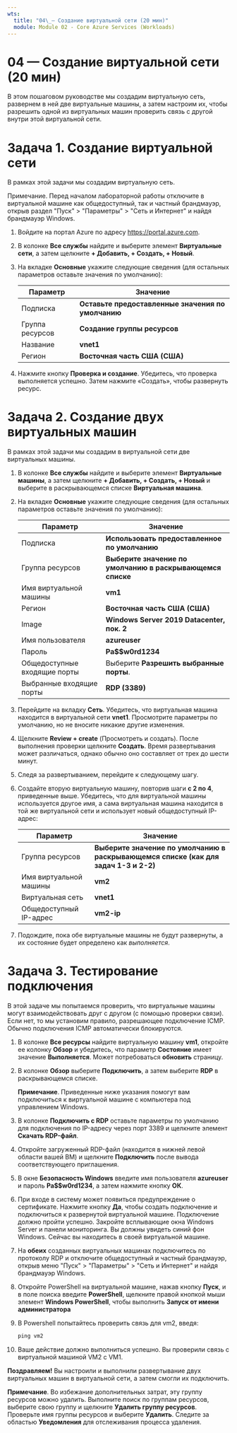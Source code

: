 ```yaml
---
wts:
  title: "04\_— Создание виртуальной сети (20 мин)"
  module: Module 02 - Core Azure Services (Workloads)
---
```

# <a name="04---create-a-virtual-network-20-min"></a>04 — Создание виртуальной сети (20 мин)

В этом пошаговом руководстве мы создадим виртуальную сеть, развернем в ней две виртуальные машины, а затем настроим их, чтобы разрешить одной из виртуальных машин проверить связь с другой внутри этой виртуальной сети.

# <a name="task-1-create-a-virtual-network"></a>Задача 1. Создание виртуальной сети 

В рамках этой задачи мы создадим виртуальную сеть. 

Примечание. Перед началом лабораторной работы отключите в виртуальной машине как общедоступный, так и частный брандмауэр, открыв раздел "Пуск" > "Параметры" > "Сеть и Интернет" и найдя брандмауэр Windows.

1. Войдите на портал Azure по адресу <a href="https://portal.azure.com" target="_blank"><span style="color: #0066cc;" color="#0066cc">https://portal.azure.com</span></a>.

2. В колонке **Все службы** найдите и выберите элемент **Виртуальные сети**, а затем щелкните **+ Добавить, + Создать, + Новый**. 

3. На вкладке **Основные** укажите следующие сведения (для остальных параметров оставьте значения по умолчанию):

    | Параметр | Значение | 
    | --- | --- |
    | Подписка | **Оставьте предоставленные значения по умолчанию** |
    | Группа ресурсов | **Создание группы ресурсов** |
    | Название | **vnet1** |
    | Регион | **Восточная часть США (США)** |
    
   
4. Нажмите кнопку **Проверка и создание**. Убедитесь, что проверка выполняется успешно. Затем нажмите «Создать», чтобы развернуть ресурс.


# <a name="task-2-create-two-virtual-machines"></a>Задача 2. Создание двух виртуальных машин

В рамках этой задачи мы создадим в виртуальной сети две виртуальных машины. 

1. В колонке **Все службы** найдите и выберите элемент **Виртуальные машины**, а затем щелкните **+ Добавить, + Создать, + Новый** и выберите в раскрывающемся списке **Виртуальная машина**. 

2. На вкладке **Основные** укажите следующие сведения (для остальных параметров оставьте значения по умолчанию):

   | Параметр | Значение | 
   | --- | --- |
   | Подписка | **Использовать предоставленное по умолчанию** |
   | Группа ресурсов |  **Выберите значение по умолчанию в раскрывающемся списке** |
   | Имя виртуальной машины | **vm1**|
   | Регион | **Восточная часть США (США)** |
   | Image | **Windows Server 2019 Datacenter, пок. 2** |
   | Имя пользователя| **azureuser** |
   | Пароль| **Pa$$w0rd1234** |
   | Общедоступные входящие порты| Выберите **Разрешить выбранные порты**.  |
   | Выбранные входящие порты| **RDP (3389)** |
   

3. Перейдите на вкладку **Сеть**. Убедитесь, что виртуальная машина находится в виртуальной сети **vnet1**. Просмотрите параметры по умолчанию, но не вносите никакие другие изменения. 

4. Щелкните **Review + create** (Просмотреть и создать). После выполнения проверки щелкните **Создать**. Время развертывания может различаться, однако обычно оно составляет от трех до шести минут.

5. Следя за развертыванием, перейдите к следующему шагу. 

6. Создайте вторую виртуальную машину, повторив шаги **с 2 по 4**, приведенные выше. Убедитесь, что для виртуальной машины используется другое имя, а сама виртуальная машина находится в той же виртуальной сети и использует новый общедоступный IP-адрес:

    | Параметр | Значение |
    | --- | --- |
    | Группа ресурсов | **Выберите значение по умолчанию в раскрывающемся списке (как для задач 1-3 и 2-2)** |
    | Имя виртуальной машины |  **vm2** |
    | Виртуальная сеть | **vnet1** |
    | Общедоступный IP-адрес | **vm2-ip** |

7. Подождите, пока обе виртуальные машины не будут развернуты, а их состояние будет определено как *выполняется*.

# <a name="task-3-test-the-connection"></a>Задача 3. Тестирование подключения 

В этой задаче мы попытаемся проверить, что виртуальные машины могут взаимодействовать друг с другом (с помощью проверки связи). Если нет, то мы установим правило, разрешающее подключение ICMP. Обычно подключения ICMP автоматически блокируются.

1. В колонке **Все ресурсы** найдите виртуальную машину **vm1**, откройте ее колонку **Обзор** и убедитесь, что параметр **Состояние** имеет значение **Выполняется**. Может потребоваться **обновить** страницу.

2. В колонке **Обзор** выберите **Подключить**, а затем выберите **RDP** в раскрывающемся списке.

    **Примечание**. Приведенные ниже указания помогут вам подключиться к виртуальной машине с компьютера под управлением Windows. 

3. В колонке **Подключить с RDP** оставьте параметры по умолчанию для подключения по IP-адресу через порт 3389 и щелкните элемент **Скачать RDP-файл**.

4. Откройте загруженный RDP-файл (находится в нижней левой области вашей ВМ) и щелкните **Подключить** после вывода соответствующего приглашения. 

5. В окне **Безопасность Windows** введите имя пользователя **azureuser** и пароль **Pa$$w0rd1234**, а затем нажмите кнопку **ОК**.

6. При входе в систему может появиться предупреждение о сертификате. Нажмите кнопку **Да**, чтобы создать подключение и подключиться к развернутой виртуальной машине. Подключение должно пройти успешно. Закройте всплывающие окна Windows Server и панели мониторинга. Вы должны увидеть синий фон Windows. Сейчас вы находитесь в своей виртуальной машине.

7. На **обеих** созданных виртуальных машинах подключитесь по протоколу RDP и отключите общедоступный и частный брандмауэр, открыв меню "Пуск" > "Параметры" > "Сеть и Интернет" и найдя брандмауэр Windows.

8. Откройте PowerShell на виртуальной машине, нажав кнопку **Пуск**, и в поле поиска введите **PowerShell**, щелкните правой кнопкой мыши элемент **Windows PowerShell**, чтобы выполнить **Запуск от имени администратора**

9. В Powershell попытайтесь проверить связь для vm2, введя:

   ```PowerShell
   ping vm2
   ```

 10. Ваше действие должно выполниться успешно. Вы проверили связь с виртуальной машиной VM2 с VM1.


**Поздравляем!** Вы настроили и выполнили развертывание двух виртуальных машин в виртуальной сети, а затем смогли их подключить.

**Примечание**. Во избежание дополнительных затрат, эту группу ресурсов можно удалить. Выполните поиск по группам ресурсов, выберите свою группу и щелкните **Удалить группу ресурсов**. Проверьте имя группы ресурсов и выберите **Удалить**. Следите за областью **Уведомления** для отслеживания процесса удаления.
